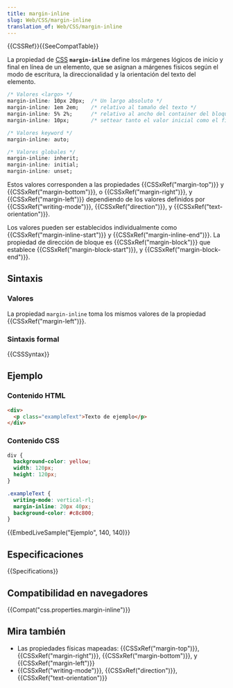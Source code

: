 ```yaml
---
title: margin-inline
slug: Web/CSS/margin-inline
translation_of: Web/CSS/margin-inline
---
```


{{CSSRef}}{{SeeCompatTable}}

La propiedad de [CSS](/es/docs/Web/CSS) **`margin-inline`** define los márgenes lógicos de inicio y final en línea de un elemento, que se asignan a márgenes físicos según el modo de escritura, la direccionalidad y la orientación del texto del elemento.

```css
/* Valores <largo> */
margin-inline: 10px 20px;  /* Un largo absoluto */
margin-inline: 1em 2em;    /* relativo al tamaño del texto */
margin-inline: 5% 2%;      /* relativo al ancho del container del bloque más cercano */
margin-inline: 10px;       /* settear tanto el valor inicial como el final*/

/* Valores keyword */
margin-inline: auto;

/* Valores globales */
margin-inline: inherit;
margin-inline: initial;
margin-inline: unset;
```

Estos valores corresponden a las propiedades {{CSSxRef("margin-top")}} y {{CSSxRef("margin-bottom")}}, o {{CSSxRef("margin-right")}}, y {{CSSxRef("margin-left")}} dependiendo de los valores definidos por {{CSSxRef("writing-mode")}}, {{CSSxRef("direction")}}, y {{CSSxRef("text-orientation")}}.

Los valores pueden ser establecidos individualmente como {{CSSxRef("margin-inline-start")}} y {{CSSxRef("margin-inline-end")}}. La propiedad de dirección de bloque es {{CSSxRef("margin-block")}} que establece {{CSSxRef("margin-block-start")}}, y {{CSSxRef("margin-block-end")}}.

## Sintaxis

### Valores

La propiedad `margin-inline` toma los mismos valores de la propiedad {{CSSxRef("margin-left")}}.

### Sintaxis formal

{{CSSSyntax}}

## Ejemplo

### Contenido HTML

```html
<div>
  <p class="exampleText">Texto de ejemplo</p>
</div>
```

### Contenido CSS

```css
div {
  background-color: yellow;
  width: 120px;
  height: 120px;
}

.exampleText {
  writing-mode: vertical-rl;
  margin-inline: 20px 40px;
  background-color: #c8c800;
}
```

{{EmbedLiveSample("Ejemplo", 140, 140)}}

## Especificaciones

{{Specifications}}

## Compatibilidad en navegadores

{{Compat("css.properties.margin-inline")}}

## Mira también

- Las propiedades físicas mapeadas: {{CSSxRef("margin-top")}}, {{CSSxRef("margin-right")}}, {{CSSxRef("margin-bottom")}}, y {{CSSxRef("margin-left")}}
- {{CSSxRef("writing-mode")}}, {{CSSxRef("direction")}}, {{CSSxRef("text-orientation")}}
